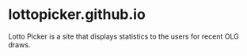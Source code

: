 # lottopicker.github.io
Lotto Picker is a site that displays statistics to the users for recent OLG draws.
